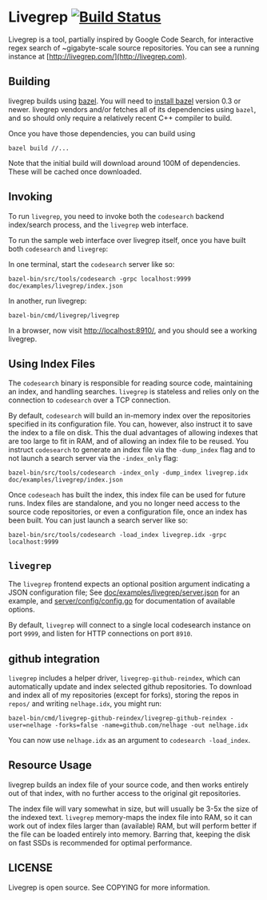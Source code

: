 Livegrep [![Build Status](https://circleci.com/gh/livegrep/livegrep.png?branch=master)](https://circleci.com/gh/livegrep/livegrep)
========

Livegrep is a tool, partially inspired by Google Code Search, for
interactive regex search of ~gigabyte-scale source repositories. You
can see a running instance at
[http://livegrep.com/](http://livegrep.com).

Building
--------

livegrep builds using [bazel][bazel]. You will need to
[install bazel][bazel-install] version 0.3 or newer. livegrep vendors
and/or fetches all of its dependencies using `bazel`, and so should
only require a relatively recent C++ compiler to build.

Once you have those dependencies, you can build using

    bazel build //...

Note that the initial build will download around 100M of
dependencies. These will be cached once downloaded.

[bazel]: http://www.bazel.io/
[bazel-install]: http://www.bazel.io/docs/install.html

Invoking
--------

To run `livegrep`, you need to invoke both the `codesearch` backend
index/search process, and the `livegrep` web interface.

To run the sample web interface over livegrep itself, once you have
built both `codesearch` and `livegrep`:

In one terminal, start the `codesearch` server like so:

    bazel-bin/src/tools/codesearch -grpc localhost:9999 doc/examples/livegrep/index.json

In another, run livegrep:

    bazel-bin/cmd/livegrep/livegrep

In a browser, now visit
[http://localhost:8910/](http://localhost:8910/), and you should see a
working livegrep.

## Using Index Files

The `codesearch` binary is responsible for reading source code,
maintaining an index, and handling searches. `livegrep` is stateless
and relies only on the connection to `codesearch` over a TCP
connection.

By default, `codesearch` will build an in-memory index over the
repositories specified in its configuration file. You can, however,
also instruct it to save the index to a file on disk. This the dual
advantages of allowing indexes that are too large to fit in RAM, and
of allowing an index file to be reused. You instruct `codesearch` to
generate an index file via the `-dump_index` flag and to not launch
a search server via the `-index_only` flag:

    bazel-bin/src/tools/codesearch -index_only -dump_index livegrep.idx doc/examples/livegrep/index.json

Once `codeseach` has built the index, this index file can be used for
future runs. Index files are standalone, and you no longer need access
to the source code repositories, or even a configuration file, once an
index has been built. You can just launch a search server like so:

    bazel-bin/src/tools/codesearch -load_index livegrep.idx -grpc localhost:9999

## `livegrep`

The `livegrep` frontend expects an optional position argument
indicating a JSON configuration file; See
[doc/examples/livegrep/server.json][server.json] for an example, and
[server/config/config.go][config.go] for documentation of available
options.

By default, `livegrep` will connect to a single local codesearch
instance on port `9999`, and listen for HTTP connections on port
`8910`.

[server.json]: https://github.com/livegrep/livegrep/blob/master/doc/examples/livegrep/server.json
[config.go]: https://github.com/livegrep/livegrep/blob/master/server/config/config.go

## github integration

`livegrep` includes a helper driver, `livegrep-github-reindex`, which
can automatically update and index selected github repositories. To
download and index all of my repositories (except for forks), storing
the repos in `repos/` and writing `nelhage.idx`, you might run:

    bazel-bin/cmd/livegrep-github-reindex/livegrep-github-reindex -user=nelhage -forks=false -name=github.com/nelhage -out nelhage.idx

You can now use `nelhage.idx` as an argument to `codesearch
-load_index`.

Resource Usage
--------------

livegrep builds an index file of your source code, and then works
entirely out of that index, with no further access to the original git
repositories.

The index file will vary somewhat in size, but will usually be 3-5x
the size of the indexed text. `livegrep` memory-maps the index file
into RAM, so it can work out of index files larger than (available)
RAM, but will perform better if the file can be loaded entirely into
memory. Barring that, keeping the disk on fast SSDs is recommended for
optimal performance.


LICENSE
-------

Livegrep is open source. See COPYING for more information.

